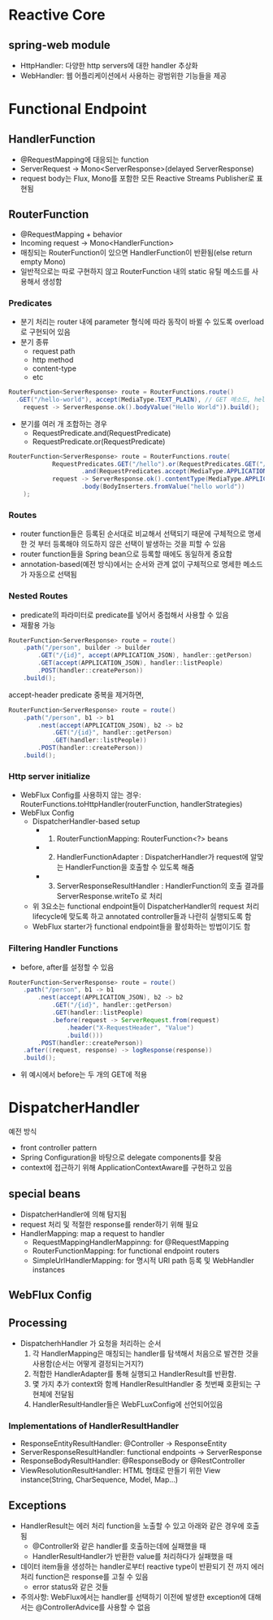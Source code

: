 # Reactive Core

## spring-web module

- HttpHandler: 다양한 http servers에 대한 handler 추상화
- WebHandler: 웹 어플리케이션에서 사용하는 광범위한 기능들을 제공

# Functional Endpoint

## HandlerFunction

- @RequestMapping에 대응되는 function
- ServerRequest -> Mono\<ServerResponse\>(delayed ServerResponse)
- request body는 Flux, Mono를 포함한 모든 Reactive Streams Publisher로 표현됨

## RouterFunction

- @RequestMapping + behavior
- Incoming request -> Mono\<HandlerFunction\>
- 매칭되는 RouterFunction이 있으면 HandlerFunction이 반환됨(else return empty Mono)
- 일반적으로는 따로 구현하지 않고 RouterFunction 내의 static 유틸 메소드를 사용해서 생성함

### Predicates

- 분기 처리는 router 내에 parameter 형식에 따라 동작이 바뀔 수 있도록 overload 로 구현되어 있음
- 분기 종류
  - request path
  - http method
  - content-type
  - etc

```java
RouterFunction<ServerResponse> route = RouterFunctions.route()
  .GET("/hello-world"), accept(MediaType.TEXT_PLAIN), // GET 메소드, hello-world path, MediaType 으로 각각 분기 처리되고 있음
    request -> ServerResponse.ok().bodyValue("Hello World")).build();
```

- 분기를 여러 개 조합하는 경우
  - RequestPredicate.and(RequestPredicate)
  - RequestPredicate.or(RequestPredicate)

```java
RouterFunction<ServerResponse> route = RouterFunctions.route(
            RequestPredicates.GET("/hello").or(RequestPredicates.GET("/world"))
                    .and(RequestPredicates.accept(MediaType.APPLICATION_JSON)),
            request -> ServerResponse.ok().contentType(MediaType.APPLICATION_JSON)
                    .body(BodyInserters.fromValue("hello world"))
    );
```

### Routes

- router function들은 등록된 순서대로 비교해서 선택되기 때문에 구체적으로 명세한 것 부터 등록해야 의도하지 않은 선택이 발생하는 것을 피할 수 있음
- router function들을 Spring bean으로 등록할 때에도 동일하게 중요함
- annotation-based(예전 방식)에서는 순서와 관계 없이 구체적으로 명세한 메소드가 자동으로 선택됨

### Nested Routes

- predicate의 파라미터로 predicate를 넣어서 중첩해서 사용할 수 있음
- 재활용 가능

```java
RouterFunction<ServerResponse> route = route()
    .path("/person", builder -> builder
        .GET("/{id}", accept(APPLICATION_JSON), handler::getPerson)
        .GET(accept(APPLICATION_JSON), handler::listPeople)
        .POST(handler::createPerson))
    .build();
```

accept-header predicate 중복을 제거하면,

```java
RouterFunction<ServerResponse> route = route()
    .path("/person", b1 -> b1
        .nest(accept(APPLICATION_JSON), b2 -> b2
            .GET("/{id}", handler::getPerson)
            .GET(handler::listPeople))
        .POST(handler::createPerson))
    .build();
```

### Http server initialize

- WebFlux Config를 사용하지 않는 경우: RouterFunctions.toHttpHandler(routerFunction, handlerStrategies)
- WebFlux Config
  - DispatcherHandler-based setup
    - 1. RouterFunctionMapping: RouterFunction\<?\> beans
    - 2. HandlerFunctionAdapter : DispatcherHandler가 request에 알맞는 HandlerFunction을 호출할 수 있도록 해줌
    - 3. ServerResponseResultHandler : HandlerFunction의 호출 결과를 ServerResponse.writeTo 로 처리
  - 위 3요소는 functional endpoint들이 DispatcherHandler의 request 처리 lifecycle에 맞도록 하고 annotated controller들과 나란히 실행되도록 함
  - WebFlux starter가 functional endpoint들을 활성화하는 방법이기도 함

### Filtering Handler Functions

- before, after를 설정할 수 있음

```java
RouterFunction<ServerResponse> route = route()
    .path("/person", b1 -> b1
        .nest(accept(APPLICATION_JSON), b2 -> b2
            .GET("/{id}", handler::getPerson)
            .GET(handler::listPeople)
            .before(request -> ServerRequest.from(request)
                .header("X-RequestHeader", "Value")
                .build()))
        .POST(handler::createPerson))
    .after((request, response) -> logResponse(response))
    .build();
```
- 위 예시에서 before는 두 개의 GET에 적용

# DispatcherHandler

예전 방식

- front controller pattern
- Spring Configuration을 바탕으로 delegate components를 찾음
- context에 접근하기 위해 ApplicationContextAware를 구현하고 있음

## special beans

- DispatcherHandler에 의해 탐지됨
- request 처리 및 적절한 response를 render하기 위해 필요
- HandlerMapping: map a request to handler
  - RequestMappingHandlerMappinng: for @RequestMapping
  - RouterFunctionMapping: for functional endpoint routers
  - SimpleUrlHandlerMapping: for 명시적 URI path 등록 및 WebHandler instances

## WebFlux Config

## Processing

- DispatcherhHandler 가 요청을 처리하는 순서
  1. 각 HandlerMapping은 매칭되는 handler를 탐색해서 처음으로 발견한 것을 사용함(순서는 어떻게 결정되는거지?)
  2. 적합한 HandlerAdapter를 통해 실행되고 HandlerResult를 반환함. 
  3. 몇 가지 추가 context와 함께 HandlerResultHandler 중 첫번째 호환되는 구현체에 전달됨
  4. HandlerResultHandler들은 WebFLuxConfig에 선언되어있음

### Implementations of HandlerResultHandler

- ResponseEntityResultHandler: @Controller -> ResponseEntity
- ServerResponseResultHandler: functional endpoints -> ServerResponse
- ResponseBodyResultHandler: @ResponseBody or @RestController
- ViewResolutionResultHandler: HTML 형태로 만들기 위한 View instance(String, CharSequence, Model, Map...)

## Exceptions

- HandlerResult는 에러 처리 function을 노출할 수 있고 아래와 같은 경우에 호출됨
  - @Controller와 같은 handler를 호출하는데에 실패했을 때
  - HandlerResultHandler가 반환한 value를 처리하다가 실패했을 때
 - 데이터 item들을 생성하는 handler로부터 reactive type이 반환되기 전 까지 에러 처리 function은 response를 고칠 수 있음
   - error status와 같은 것들
 - 주의사항: WebFlux에서는 handler를 선택하기 이전에 발생한 exception에 대해서는 @ControllerAdvice를 사용할 수 없음

